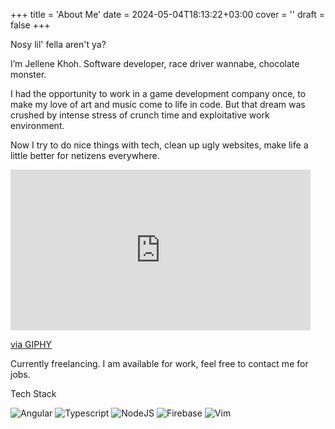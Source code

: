 +++
title = 'About Me'
date = 2024-05-04T18:13:22+03:00
cover = ''
draft = false
+++

Nosy lil' fella aren't ya?

I’m Jellene Khoh. Software developer, race driver wannabe, chocolate monster.

I had the opportunity to work in a game development company once, to make my love of art and music come to life in code. But that dream was crushed by intense stress of crunch time and exploitative work environment.

Now I try to do nice things with tech, clean up ugly websites, make life a little better for netizens everywhere.

<iframe src="https://giphy.com/embed/DcoiFG6PQCnLi" width="480" height="257" frameBorder="0" class="giphy-embed" allowFullScreen></iframe><p><a href="https://giphy.com/gifs/DcoiFG6PQCnLi">via GIPHY</a></p>

Currently freelancing. I am available for work, feel free to contact me for jobs.

Tech Stack

![Angular](/images/angular.webp)
![Typescript](/images/5968381.webp)
![NodeJS](/images/nodejs-logo-FBE122E377-seeklogo.com.webp)
![Firebase](/images/google_firebase-2-512.webp)
![Vim](/images/30329899-bffb884c-97e4-11e7-8b93-f8e4bed7338a.webp)